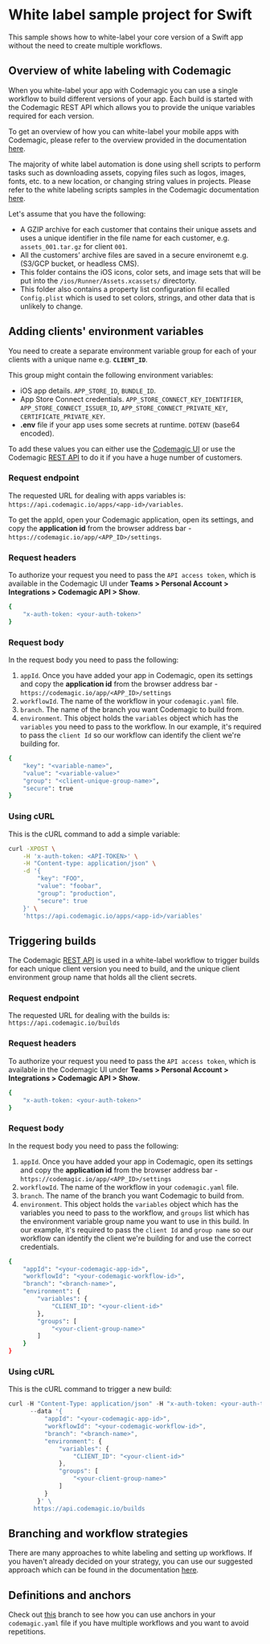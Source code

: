 # White label sample project for Swift

This sample shows how to white-label your core version of a Swift app without the need to create multiple workflows.

## Overview of white labeling with Codemagic

When you white-label your app with Codemagic you can use a single workflow to build different versions of your app. Each build is started with the Codemagic REST API which allows you to provide the unique variables required for each version.

To get an overview of how you can white-label your mobile apps with Codemagic, please refer to the overview provided in the documentation [here](https://docs.codemagic.io/knowledge-white-label/white-label-apps-overview/).

The majority of white label automation is done using shell scripts to perform tasks such as downloading assets, copying files such as logos, images, fonts, etc. to a new location, or changing string values in projects. Please refer to the white labeling scripts samples in the Codemagic documentation [here](https://docs.codemagic.io/knowledge-white-label/white-label-scripts/).

Let's assume that you have the following:

- A GZIP archive for each customer that contains their unique assets and uses a unique identifier in the file name for each customer, e.g. `assets_001.tar.gz` for client `001`.
- All the customers’ archive files are saved in a secure environemt e.g.(S3/GCP bucket, or headless CMS). 
- This folder contains the iOS icons, color sets, and image sets that will be put into the  `/ios/Runner/Assets.xcassets/` directorty.
- This folder also contains a property list configuration fil ecalled `Config.plist` which is used to set colors, strings, and other data that is unlikely to change. 

## Adding clients' environment variables
You need to create a separate environment variable group for each of your clients with a unique name e.g. **`CLIENT_ID`**.

This group might contain the following environment variables:

- iOS app details. `APP_STORE_ID`, `BUNDLE_ID`.
- App Store Connect credentials. `APP_STORE_CONNECT_KEY_IDENTIFIER`, `APP_STORE_CONNECT_ISSUER_ID`, `APP_STORE_CONNECT_PRIVATE_KEY`, `CERTIFICATE_PRIVATE_KEY`.
- **.env** file if your app uses some secrets at runtime. `DOTENV` (base64 encoded).

To add these values you can either use the [Codemagic UI](https://docs.codemagic.io/yaml-basic-configuration/configuring-environment-variables/#configuring-environment-variables) or use the Codemagic [REST API](https://docs.codemagic.io/rest-api/codemagic-rest-api/) to do it if you have a huge number of customers.

### Request endpoint
The requested URL for dealing with apps variables is: `https://api.codemagic.io/apps/<app-id>/variables`.

To get the appId, open your Codemagic application, open its settings, and copy the **application id** from the browser address bar - `https://codemagic.io/app/<APP_ID>/settings`.
### Request headers
To authorize your request you need to pass the `API access token`, which is available in the Codemagic UI under **Teams > Personal Account > Integrations > Codemagic API > Show**. 
```bash
{
    "x-auth-token: <your-auth-token>"
}
```
### Request body
In the request body you need to pass the following:
1. `appId`. Once you have added your app in Codemagic, open its settings and copy the **application id** from the browser address bar - `https://codemagic.io/app/<APP_ID>/settings`
2. `workflowId`. The name of the workflow in your `codemagic.yaml` file.
3. `branch`. The name of the branch you want Codemagic to build from.
4. `environment`. This object holds the `variables` object which has the `variables` you need to pass to the workflow. In our example, it's required to pass the `client Id` so our workflow can identify the client we're building for.
```bash
{
    "key": "<variable-name>",
    "value": "<variable-value>"
    "group": "<client-unique-group-name>",
    "secure": true
}
```

### Using cURL
This is the cURL command to add a simple variable:
```bash
curl -XPOST \
    -H 'x-auth-token: <API-TOKEN>' \
    -H "Content-type: application/json" \
    -d '{
        "key": "FOO",
        "value": "foobar",
        "group": "production",
        "secure": true
    }' \
    'https://api.codemagic.io/apps/<app-id>/variables'
```

## Triggering builds
The Codemagic [REST API](https://docs.codemagic.io/rest-api/codemagic-rest-api/) is used in a white-label workflow to trigger builds for each unique client version you need to build, and the unique client environment group name that holds all the client secrets. 

### Request endpoint
The requested URL for dealing with the builds is: `https://api.codemagic.io/builds`
### Request headers
To authorize your request you need to pass the `API access token`, which is available in the Codemagic UI under **Teams > Personal Account > Integrations > Codemagic API > Show**. 
```bash
{
    "x-auth-token: <your-auth-token>"
}
```
### Request body
In the request body you need to pass the following:
1. `appId`. Once you have added your app in Codemagic, open its settings and copy the **application id** from the browser address bar - `https://codemagic.io/app/<APP_ID>/settings`
2. `workflowId`. The name of the workflow in your `codemagic.yaml` file.
3. `branch`. The name of the branch you want Codemagic to build from.
4. `environment`. This object holds the `variables` object which has the variables you need to pass to the workflow, and `groups` list which has the environment variable group name you want to use in this build.
In our example, it's required to pass the `client Id` and `group name` so our workflow can identify the client we're building for and use the correct credentials.



```bash
{
    "appId": "<your-codemagic-app-id>", 
    "workflowId": "<your-codemagic-workflow-id>",
    "branch": "<branch-name>",
    "environment": { 
        "variables": { 
            "CLIENT_ID": "<your-client-id>"
        },
        "groups": [
            "<your-client-group-name>"
        ]
    }
}
```

### Using cURL
This is the cURL command to trigger a new build:
```jsx
curl -H "Content-Type: application/json" -H "x-auth-token: <your-auth-token>" \
      --data '{
          "appId": "<your-codemagic-app-id>", 
          "workflowId": "<your-codemagic-workflow-id>",
          "branch": "<branch-name>",
          "environment": { 
              "variables": { 
                  "CLIENT_ID": "<your-client-id>"
              },
              "groups": [
                  "<your-client-group-name>"
              ]
          }
        }' \
       https://api.codemagic.io/builds
```

## Branching and workflow strategies

There are many approaches to white labeling and setting up workflows. If you haven't already decided on your strategy, you can use our suggested approach which can be found in the documentation [here](https://docs.codemagic.io/knowledge-white-label/white-label-branching-strategies/).

## Definitions and anchors
Check out [this](https://github.com/codemagic-ci-cd/white-label-demo-project/tree/anchors) branch to see how you can use anchors in your `codemagic.yaml` file if you have multiple workflows and you want to avoid repetitions.